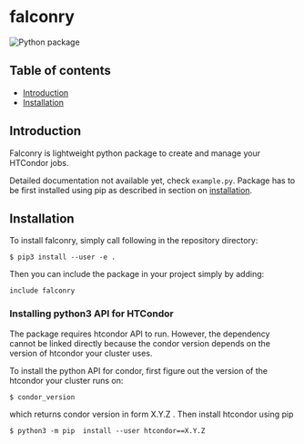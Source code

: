 # falconry

![Python package](https://github.com/fnechans/falconry/workflows/Python%20package/badge.svg)

## Table of contents

- [Introduction](#introduction)
- [Installation](#installation)

## Introduction

Falconry is lightweight python package to create and manage your HTCondor jobs. 

Detailed documentation not available yet, check `example.py`. Package has to be first installed using pip as described in section on [installation](#installation).


## Installation

To install falconry, simply call following in the repository directory:

    $ pip3 install --user -e .

Then you can include the package in your project simply by adding:

    include falconry

### Installing python3 API for HTCondor

The package  requires htcondor API to run. However, the dependency cannot be linked directly because the condor version depends on the version of htcondor your cluster uses.

To install the python API for condor, first figure out the version of the htcondor your cluster runs on:

    $ condor_version

which returns condor version in form X.Y.Z . Then install htcondor using pip

    $ python3 -m pip  install --user htcondor==X.Y.Z
